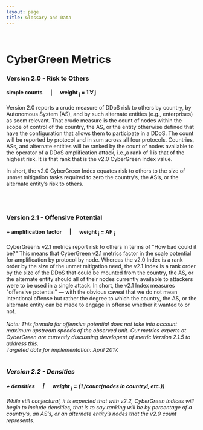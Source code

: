 ```yaml
---
layout: page
title: Glossary and Data
---
```


<br/>
<h1>CyberGreen Metrics</h1>
<h3>Version 2.0 - Risk to Others</h3>
<h4><strong>simple counts &emsp; | &emsp; weight <sub>j</sub> = 1 ∀ j</strong></h4>
Version 2.0 reports a crude measure of DDoS risk to others by country,
by Autonomous System (AS), and by such alternate entities (e.g., enterprises)
as seem relevant. That crude measure is the count of nodes within the scope of
control of the country, the AS, or the entity otherwise defined that have the
configuration that allows them to participate in a DDoS. The count will be
reported by protocol and in sum across all four protocols. Countries, ASs, and
alternate entities will be ranked by the count of nodes available to the
operator of a DDoS amplification attack, i.e.,a rank of 1 is that of the highest
risk. It is that rank that is the v2.0 CyberGreen Index value.

In short, the v2.0 CyberGreen Index equates risk to others to the size of unmet
mitigation tasks required to zero the country’s, the AS’s, or the alternate
entity’s risk to others.

<br>
<br>
<h3>Version 2.1 - Offensive Potential</h3>
<h4><strong>+ amplification factor &emsp; | &emsp; weight <sub>j</sub> = AF <sub>j</sub></strong></h4>
CyberGreen’s v2.1 metrics report risk to others in terms of "How bad could it be?"
This means that CyberGreen v2.1 metrics factor in the scale potential
for amplification by protocol by node. Whereas the v2.0 Index is a rank order
by the size of the unmet mitigation need, the v2.1 Index is a rank order by the
size of the DDoS that could be mounted from the country, the AS, or the
alternate entity should all of their nodes currently available to attackers were
to be used in a single attack. In short, the v2.1 Index measures
"offensive potential" — with the obvious caveat that we do not mean intentional
offense but rather the degree to which the country, the AS, or the alternate
entity can be made to engage in offense whether it wanted to or not.
<br>
<br>
<i> Note: This formula for offensive potential does not take into account maximum upstream speeds of the observed unit. Our metrics experts at CyberGreen are currently discussing developent of metric Version 2.1.5 to address this. <br>Targeted date for implementation: April 2017.<i>
<br>
<br>
<h3>Version 2.2 - Densities</h3>
<h4>
  <strong>
  + densities &emsp; | &emsp; weight <sub>j</sub> = (1 /count(nodes in countryi, etc.))
  </strong>
</h4>
While still conjectural, it is expected that with v2.2, CyberGreen Indices will
begin to include densities, that is to say ranking will be by percentage of a
country’s, an AS’s, or an alternate entity’s nodes that the v2.0 count represents.
